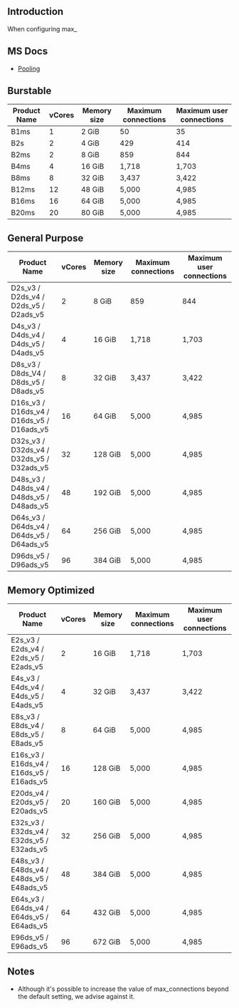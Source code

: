 ## Introduction
When configuring max_


## MS Docs
* [Pooling](https://learn.microsoft.com/en-us/azure/postgresql/flexible-server/concepts-limits)
 
## Burstable				
| Product Name | vCores | Memory  size | Maximum connections | Maximum  user connections |
| ------------ | ------ | ------------ | ------------------- | ------------------------- |
| B1ms         | 1      | 2 GiB        | 50                  | 35                        |
| B2s          | 2      | 4 GiB        | 429                 | 414                       |
| B2ms         | 2      | 8 GiB        | 859                 | 844                       |
| B4ms         | 4      | 16 GiB       | 1,718               | 1,703                     |
| B8ms         | 8      | 32 GiB       | 3,437               | 3,422                     |
| B12ms        | 12     | 48 GiB       | 5,000               | 4,985                     |
| B16ms        | 16     | 64 GiB       | 5,000               | 4,985                     |
| B20ms        | 20     | 80 GiB       | 5,000               | 4,985                     |

## General Purpose				
| Product Name                              | vCores | Memory  size | Maximum connections | Maximum  user connections |
| ----------------------------------------- | ------ | ------------ | ------------------- | ------------------------- |
| D2s_v3 / D2ds_v4 / D2ds_v5 / D2ads_v5     | 2      | 8 GiB        | 859                 | 844                       |
| D4s_v3 / D4ds_v4 / D4ds_v5 / D4ads_v5     | 4      | 16 GiB       | 1,718               | 1,703                     |
| D8s_v3 / D8ds_V4 / D8ds_v5 / D8ads_v5     | 8      | 32 GiB       | 3,437               | 3,422                     |
| D16s_v3 / D16ds_v4 / D16ds_v5 / D16ads_v5 | 16     | 64 GiB       | 5,000               | 4,985                     |
| D32s_v3 / D32ds_v4 / D32ds_v5 / D32ads_v5 | 32     | 128 GiB      | 5,000               | 4,985                     |
| D48s_v3 / D48ds_v4 / D48ds_v5 / D48ads_v5 | 48     | 192 GiB      | 5,000               | 4,985                     |
| D64s_v3 / D64ds_v4 / D64ds_v5 / D64ads_v5 | 64     | 256 GiB      | 5,000               | 4,985                     |
| D96ds_v5 / D96ads_v5                      | 96     | 384 GiB      | 5,000               | 4,985                     |

## Memory Optimized				
| Product Name                              | vCores | Memory  size | Maximum connections | Maximum  user connections |
| ----------------------------------------- | ------ | ------------ | ------------------- | ------------------------- |
| E2s_v3 / E2ds_v4 / E2ds_v5 / E2ads_v5     | 2      | 16 GiB       | 1,718               | 1,703                     |
| E4s_v3 / E4ds_v4 / E4ds_v5 / E4ads_v5     | 4      | 32 GiB       | 3,437               | 3,422                     |
| E8s_v3 / E8ds_v4 / E8ds_v5 / E8ads_v5     | 8      | 64 GiB       | 5,000               | 4,985                     |
| E16s_v3 / E16ds_v4 / E16ds_v5 / E16ads_v5 | 16     | 128 GiB      | 5,000               | 4,985                     |
| E20ds_v4 / E20ds_v5 / E20ads_v5           | 20     | 160 GiB      | 5,000               | 4,985                     |
| E32s_v3 / E32ds_v4 / E32ds_v5 / E32ads_v5 | 32     | 256 GiB      | 5,000               | 4,985                     |
| E48s_v3 / E48ds_v4 / E48ds_v5 / E48ads_v5 | 48     | 384 GiB      | 5,000               | 4,985                     |
| E64s_v3 / E64ds_v4 / E64ds_v5 / E64ads_v5 | 64     | 432 GiB      | 5,000               | 4,985                     |
| E96ds_v5 / E96ads_v5                      | 96     | 672 GiB      | 5,000               | 4,985                     |

## Notes
* Although it's possible to increase the value of max_connections beyond the default setting, we advise against it.
